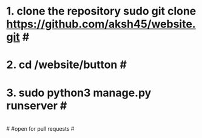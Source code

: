 # 1. clone the repository sudo git clone https://github.com/aksh45/website.git #<br>
# 2. cd /website/button # <br>
# 3. sudo python3 manage.py runserver # <br>
<br>
# #open for pull requests #
